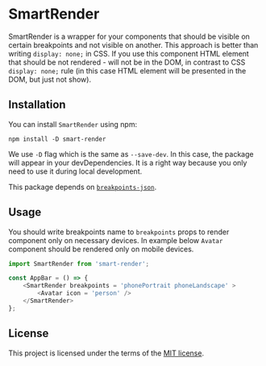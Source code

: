 # SmartRender

SmartRender is a wrapper for your components that should be visible on certain breakpoints and not visible on another.
This approach is better than writing `display: none;` in CSS. If you use this component HTML element that should be not rendered - will not be in the DOM, in contrast to CSS `display: none;` rule (in this case HTML element will be presented in the DOM, but just not show).

## Installation

You can install `SmartRender` using npm:

`npm install -D smart-render`

We use `-D` flag which is the same as `--save-dev`. In this case, the package will appear in your devDependencies. It is a right way because you only need to use it during local development.

This package depends on [`breakpoints-json`](https://www.npmjs.com/package/breakpoints-json).

## Usage

You should write breakpoints name to `breakpoints` props to render component only on necessary devices.
In example below `Avatar` component should be rendered only on mobile devices.

```js
import SmartRender from 'smart-render';

const AppBar = () => {
    <SmartRender breakpoints = 'phonePortrait phoneLandscape' >
        <Avatar icon = 'person' />
    </SmartRender>
};
```

## License

This project is licensed under the terms of the [MIT license](https://github.com/Lectrum/smart-render/blob/master/LICENSE).
